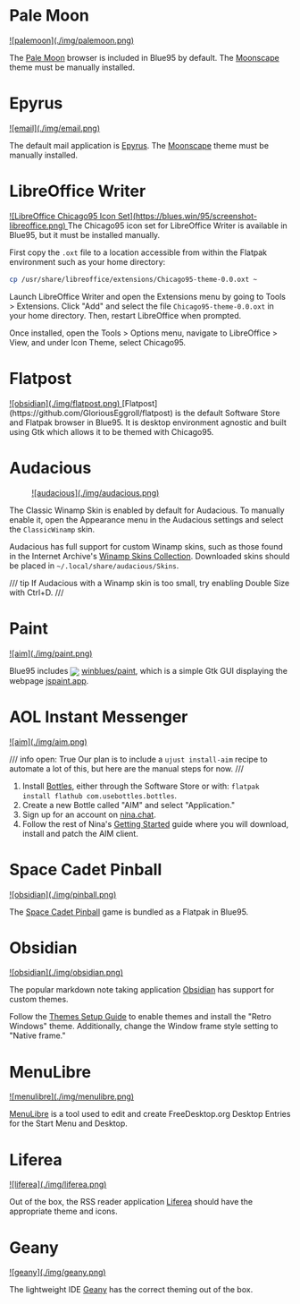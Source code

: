 # Pale Moon

<a href="../img/palemoon.png">
![palemoon](./img/palemoon.png)
</a>

The [Pale Moon](https://linux.palemoon.org) browser is included in Blue95 by default. The [Moonscape](https://addons.palemoon.org/addon/moonscape/) theme must be manually installed.

# Epyrus

<a href="../img/email.png">
![email](./img/email.png)
</a>

The default mail application is [Epyrus](http://www.epyrus.org). The [Moonscape](https://addons.epyrus.org/addon/moonscape/) theme must be manually installed.

# LibreOffice Writer

<a href="https://blues.win/95/screenshot-libreoffice.png">
![LibreOffice Chicago95 Icon Set](https://blues.win/95/screenshot-libreoffice.png)
</a>
The Chicago95 icon set for LibreOffice Writer is available in Blue95, but it must be installed manually.

First copy the `.oxt` file to a location accessible from within the Flatpak environment such as your home directory:

```bash
cp /usr/share/libreoffice/extensions/Chicago95-theme-0.0.oxt ~
```

Launch LibreOffice Writer and open the Extensions menu by going to Tools > Extensions. Click "Add" and select the file `Chicago95-theme-0.0.oxt` in your home directory. Then, restart LibreOffice when prompted.

Once installed, open the Tools > Options menu, navigate to LibreOffice > View, and under Icon Theme, select Chicago95.

# Flatpost

<a href="../img/flatpost.png">
![obsidian](./img/flatpost.png)
</a>
[Flatpost](https://github.com/GloriousEggroll/flatpost) is the default Software Store and Flatpak browser in Blue95. It is desktop environment agnostic and built using Gtk which allows it to be themed with Chicago95.

# Audacious

<figure markdown>
<a href="../img/audacious.png">
![audacious](./img/audacious.png)
</a>
</figure>


The Classic Winamp Skin is enabled by default for Audacious. To manually enable it, open the Appearance menu in the Audacious settings and select the `ClassicWinamp` skin.

Audacious has full support for custom Winamp skins, such as those found in the Internet Archive's [Winamp Skins Collection](https://archive.org/details/winampskins). Downloaded skins should be placed in `~/.local/share/audacious/Skins`.

/// tip
If Audacious with a Winamp skin is too small, try enabling Double Size with Ctrl+D.
///

# Paint

<a href="../img/paint.png">
![aim](./img/paint.png)
</a>

Blue95 includes <img src="../img/emblems/winblues.png" style="height: 1em; vertical-align: middle;"> [winblues/paint](https://github.com/winblues/paint), which is a simple Gtk GUI displaying the webpage [jspaint.app](https://jspaint.app).

# AOL Instant Messenger

<a href="../img/aim.png">
![aim](./img/aim.png)
</a>

/// info
    open: True
Our plan is to include a `ujust install-aim` recipe to automate a lot of this, but here
are the manual steps for now.
///

1. Install [Bottles](https://flathub.org/apps/com.usebottles.bottles), either through the Software Store or with: `flatpak install flathub com.usebottles.bottles`.
2. Create a new Bottle called "AIM" and select "Application."
3. Sign up for an account on [nina.chat](https://nina.chat).
4. Follow the rest of Nina's [Getting Started](https://nina.chat/connect/aim/) guide where you will download, install and patch the AIM client.

# Space Cadet Pinball

<a href="../img/pinball.png">
![obsidian](./img/pinball.png)
</a>

The [Space Cadet Pinball](https://flathub.org/apps/com.github.k4zmu2a.spacecadetpinball) game is bundled as a Flatpak in Blue95.

# Obsidian

<a href="../img/obsidian.png">
![obsidian](./img/obsidian.png)
</a>

The popular markdown note taking application [Obsidian](https://obsidian.md) has support for custom themes.

Follow the [Themes Setup Guide](https://help.obsidian.md/themes) to enable themes and install the "Retro Windows" theme.
Additionally, change the Window frame style setting to "Native frame."

# MenuLibre

<a href="../img/menulibre.png">
![menulibre](./img/menulibre.png)
</a>

[MenuLibre](https://github.com/bluesabre/menulibre) is a tool used to edit and create FreeDesktop.org Desktop Entries
for the Start Menu and Desktop.


# Liferea

<a href="../img/liferea.png">
![liferea](./img/liferea.png)
</a>

Out of the box, the RSS reader application [Liferea](https://github.com/lwindolf/liferea) should have the appropriate theme and icons.

# Geany

<a href="../img/geany.png">
![geany](./img/geany.png)
</a>

The lightweight IDE [Geany](https://www.geany.org) has the correct theming out of the box.



